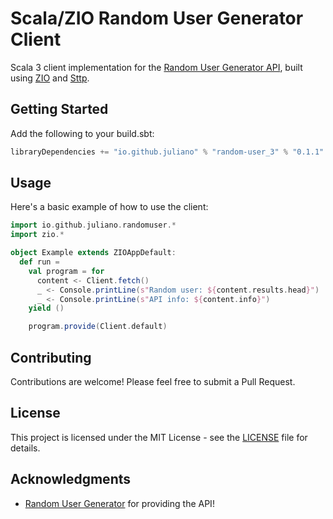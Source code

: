 # Scala/ZIO Random User Generator Client

Scala 3 client implementation for the [Random User Generator API](https://randomuser.me/), built using [ZIO](https://zio.dev/) and [Sttp](https://sttp.softwaremill.com/en/stable/).

## Getting Started

Add the following to your build.sbt:

```scala
libraryDependencies += "io.github.juliano" % "random-user_3" % "0.1.1"
```

## Usage

Here's a basic example of how to use the client:

```scala
import io.github.juliano.randomuser.*
import zio.*

object Example extends ZIOAppDefault:
  def run = 
    val program = for
      content <- Client.fetch()
      _ <- Console.printLine(s"Random user: ${content.results.head}")
      _ <- Console.printLine(s"API info: ${content.info}")
    yield ()

    program.provide(Client.default)
```


## Contributing

Contributions are welcome! Please feel free to submit a Pull Request.

## License

This project is licensed under the MIT License - see the [LICENSE](LICENSE) file for details.

## Acknowledgments

- [Random User Generator](https://randomuser.me/) for providing the API!
